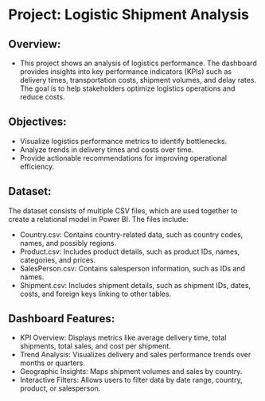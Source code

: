 # Project: Logistic Shipment Analysis

## **Overview:**

* This project shows an analysis of logistics performance. The dashboard provides insights into key performance indicators (KPIs) such as delivery times, transportation costs, shipment volumes, and delay rates. The goal is to help stakeholders optimize logistics operations and reduce costs.

## **Objectives:**

* Visualize logistics performance metrics to identify bottlenecks.
* Analyze trends in delivery times and costs over time.
* Provide actionable recommendations for improving operational efficiency.

## **Dataset:**

The dataset consists of multiple CSV files, which are used together to create a relational model in Power BI. The files include:

* Country.csv: Contains country-related data, such as country codes, names, and possibly regions.
* Product.csv: Includes product details, such as product IDs, names, categories, and prices.
* SalesPerson.csv: Contains salesperson information, such as IDs and names.
* Shipment.csv: Includes shipment details, such as shipment IDs, dates, costs, and foreign keys linking to other tables.


## **Dashboard Features:**

* KPI Overview: Displays metrics like average delivery time, total shipments, total sales, and cost per shipment.
* Trend Analysis: Visualizes delivery and sales performance trends over months or quarters.
* Geographic Insights: Maps shipment volumes and sales by country.
* Interactive Filters: Allows users to filter data by date range, country, product, or salesperson.
